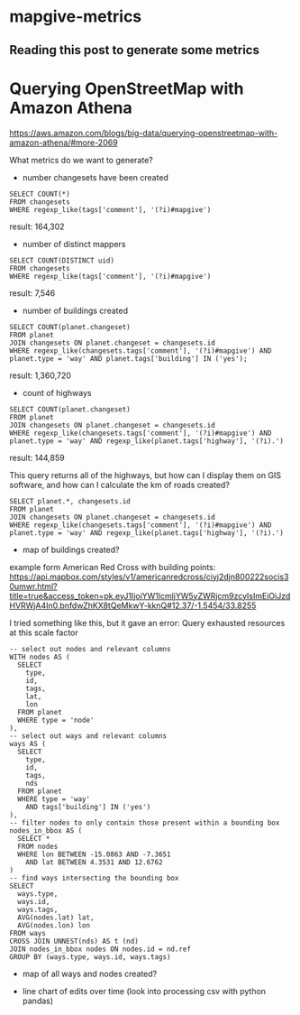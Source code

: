 # mapgive-metrics

## Reading this post to generate some metrics

# Querying OpenStreetMap with Amazon Athena
https://aws.amazon.com/blogs/big-data/querying-openstreetmap-with-amazon-athena/#more-2069

What metrics do we want to generate?

- number changesets have been created

```
SELECT COUNT(*)
FROM changesets
WHERE regexp_like(tags['comment'], '(?i)#mapgive')
```

result: 164,302

- number of distinct mappers

```
SELECT COUNT(DISTINCT uid)
FROM changesets
WHERE regexp_like(tags['comment'], '(?i)#mapgive')
```

result: 7,546

- number of buildings created

```
SELECT COUNT(planet.changeset)
FROM planet
JOIN changesets ON planet.changeset = changesets.id
WHERE regexp_like(changesets.tags['comment'], '(?i)#mapgive') AND planet.type = 'way' AND planet.tags['building'] IN ('yes');
```

result: 1,360,720

- count of highways

```
SELECT COUNT(planet.changeset)
FROM planet
JOIN changesets ON planet.changeset = changesets.id
WHERE regexp_like(changesets.tags['comment'], '(?i)#mapgive') AND planet.type = 'way' AND regexp_like(planet.tags['highway'], '(?i).')
```

result: 144,859

This query returns all of the highways, but how can I display them on GIS software, and how can I calculate the km of roads created?

```
SELECT planet.*, changesets.id
FROM planet
JOIN changesets ON planet.changeset = changesets.id
WHERE regexp_like(changesets.tags['comment'], '(?i)#mapgive') AND planet.type = 'way' AND regexp_like(planet.tags['highway'], '(?i).')
```

- map of buildings created?

example form American Red Cross with building points:
https://api.mapbox.com/styles/v1/americanredcross/ciyj2djn800222socis30umwr.html?title=true&access_token=pk.eyJ1IjoiYW1lcmljYW5yZWRjcm9zcyIsImEiOiJzdHVRWjA4In0.bnfdwZhKX8tQeMkwY-kknQ#12.37/-1.5454/33.8255

I tried something like this, but it gave an error: Query exhausted resources at this scale factor

```
-- select out nodes and relevant columns
WITH nodes AS (
  SELECT
    type,
    id,
    tags,
    lat,
    lon
  FROM planet
  WHERE type = 'node'
),
-- select out ways and relevant columns
ways AS (
  SELECT
    type,
    id,
    tags,
    nds
  FROM planet
  WHERE type = 'way'
    AND tags['building'] IN ('yes')
),
-- filter nodes to only contain those present within a bounding box
nodes_in_bbox AS (
  SELECT *
  FROM nodes
  WHERE lon BETWEEN -15.0863 AND -7.3651
    AND lat BETWEEN 4.3531 AND 12.6762
)
-- find ways intersecting the bounding box
SELECT
  ways.type,
  ways.id,
  ways.tags,
  AVG(nodes.lat) lat,
  AVG(nodes.lon) lon
FROM ways
CROSS JOIN UNNEST(nds) AS t (nd)
JOIN nodes_in_bbox nodes ON nodes.id = nd.ref
GROUP BY (ways.type, ways.id, ways.tags)
```

- map of all ways and nodes created?

- line chart of edits over time (look into processing csv with python pandas)
